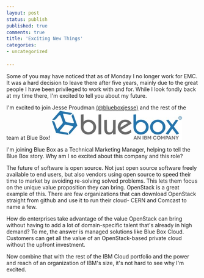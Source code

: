 ```yaml
---
layout: post
status: publish
published: true
comments: true
title: 'Exciting New Things'
categories:
- uncategorized

---
```

Some of you may have noticed that as of Monday I no longer work for EMC. It was a hard decision to leave there after five years, mainly due to the great people I have been privileged to work with and for. While I look fondly back at my time there, I'm excited to tell you about my future.

I'm excited to join Jesse Proudman [(@blueboxjesse)](https://twitter.com/blueboxjesse) and the rest of the team at Blue Box!
![Blue Box](/images/2015/07/Raster_HiRes_RGB_BlueBox-IBM_logo_transparent.jpeg)

I'm joining Blue Box as a Technical Marketing Manager, helping to tell the Blue Box story. Why am I so excited about this company and this role?

The future of software is open source. Not just open source software freely available to end users, but also vendors using open source to speed their time to market by avoiding re-solving solved problems. This lets them focus on the unique value proposition they can bring. OpenStack is a great example of this. There are few organizations that can download OpenStack straight from github and use it to run their cloud- CERN and Comcast to name a few.

How do enterprises take advantage of the value OpenStack can bring without having to add a lot of domain-specific talent that's already in high demand? To me, the answer is managed solutions like Blue Box Cloud. Customers can get all the value of an OpenStack-based private cloud without the upfront investment.

Now combine that with the rest of the IBM Cloud portfolio and the power and reach of an organization of IBM's size, it's not hard to see why I'm excited.
